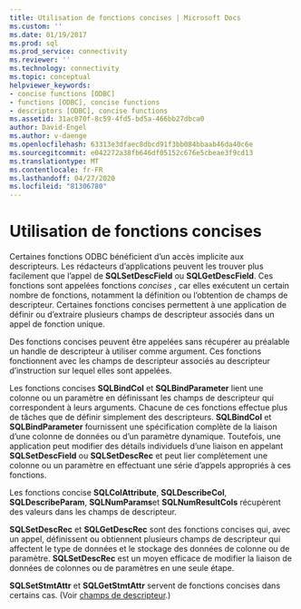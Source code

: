 ```yaml
---
title: Utilisation de fonctions concises | Microsoft Docs
ms.custom: ''
ms.date: 01/19/2017
ms.prod: sql
ms.prod_service: connectivity
ms.reviewer: ''
ms.technology: connectivity
ms.topic: conceptual
helpviewer_keywords:
- concise functions [ODBC]
- functions [ODBC], concise functions
- descriptors [ODBC], concise functions
ms.assetid: 31ac070f-8c59-4fd5-bd5a-466bb27dbca0
author: David-Engel
ms.author: v-daenge
ms.openlocfilehash: 63313e3dfaec8dbcd91f3bb084bbaab46da40c6e
ms.sourcegitcommit: e042272a38fb646df05152c676e5cbeae3f9cd13
ms.translationtype: MT
ms.contentlocale: fr-FR
ms.lasthandoff: 04/27/2020
ms.locfileid: "81306780"
---
```

# <a name="using-concise-functions"></a>Utilisation de fonctions concises
Certaines fonctions ODBC bénéficient d’un accès implicite aux descripteurs. Les rédacteurs d’applications peuvent les trouver plus facilement que l’appel de **SQLSetDescField** ou **SQLGetDescField**. Ces fonctions sont appelées fonctions *concises* , car elles exécutent un certain nombre de fonctions, notamment la définition ou l’obtention de champs de descripteur. Certaines fonctions concises permettent à une application de définir ou d’extraire plusieurs champs de descripteur associés dans un appel de fonction unique.  
  
 Des fonctions concises peuvent être appelées sans récupérer au préalable un handle de descripteur à utiliser comme argument. Ces fonctions fonctionnent avec les champs de descripteur associés au descripteur d’instruction sur lequel elles sont appelées.  
  
 Les fonctions concises **SQLBindCol** et **SQLBindParameter** lient une colonne ou un paramètre en définissant les champs de descripteur qui correspondent à leurs arguments. Chacune de ces fonctions effectue plus de tâches que de définir simplement des descripteurs. **SQLBindCol** et **SQLBindParameter** fournissent une spécification complète de la liaison d’une colonne de données ou d’un paramètre dynamique. Toutefois, une application peut modifier des détails individuels d’une liaison en appelant **SQLSetDescField** ou **SQLSetDescRec** et peut lier complètement une colonne ou un paramètre en effectuant une série d’appels appropriés à ces fonctions.  
  
 Les fonctions concise **SQLColAttribute**, **SQLDescribeCol**, **SQLDescribeParam**, **SQLNumParams**et **SQLNumResultCols** récupèrent des valeurs dans les champs de descripteur.  
  
 **SQLSetDescRec** et **SQLGetDescRec** sont des fonctions concises qui, avec un appel, définissent ou obtiennent plusieurs champs de descripteur qui affectent le type de données et le stockage des données de colonne ou de paramètre. **SQLSetDescRec** est un moyen efficace de modifier la liaison de données de colonnes ou de paramètres en une seule étape.  
  
 **SQLSetStmtAttr** et **SQLGetStmtAttr** servent de fonctions concises dans certains cas. (Voir [champs de descripteur](../../../odbc/reference/develop-app/descriptor-fields.md).)
